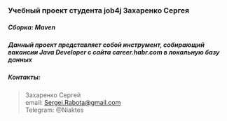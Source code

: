 ### Учебный проект студента job4j Захаренко Сергея
##### Сборка: Maven 
##### Данный проект представляет собой инструмент, собирающий вакансии Java Developer с сайта career.habr.com в локальную базу данных
##### Контакты: 
> Захаренко Сергей <br>
email: Sergei.Rabota@gmail.com <br>
Telegram: @Niaktes <br>
